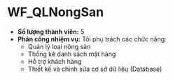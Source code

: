 # WF_QLNongSan

- **Số lượng thành viên:** 5  
- **Phân công nhiệm vụ:** Tôi phụ trách các chức năng:  
  - Quản lý loại nông sản  
  - Thống kê danh sách mặt hàng  
  - Hỗ trợ khách hàng  
  - Thiết kế và chỉnh sửa cơ sở dữ liệu (Database)
